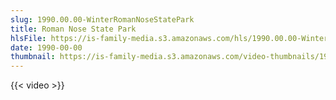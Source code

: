 ```yaml
---
slug: 1990.00.00-WinterRomanNoseStatePark
title: Roman Nose State Park
hlsFile: https://is-family-media.s3.amazonaws.com/hls/1990.00.00-WinterRomanNoseStatePark/1990.00.00-WinterRomanNoseStatePark.m3u8
date: 1990-00-00
thumbnail: https://is-family-media.s3.amazonaws.com/video-thumbnails/1990.00.00-WinterRomanNoseStatePark.png
---
```

{{< video >}}
